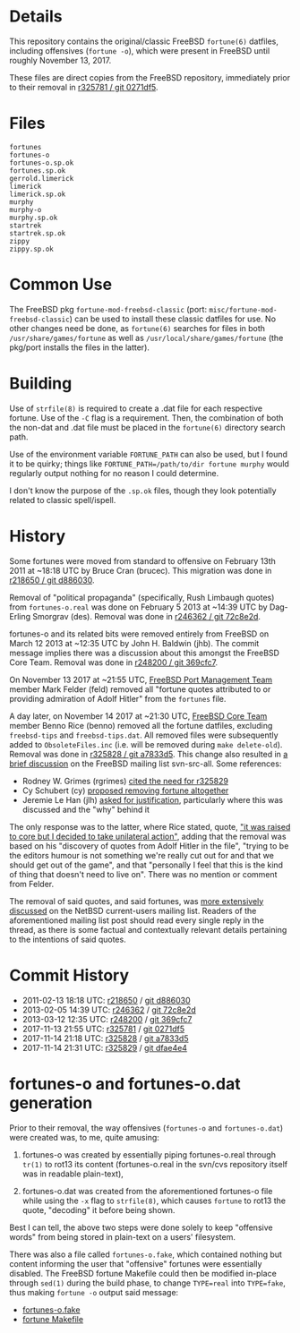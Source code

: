 # Details

This repository contains the original/classic FreeBSD `fortune(6)`
datfiles, including offensives (`fortune -o`), which were present in
FreeBSD until roughly November 13, 2017.

These files are direct copies from the FreeBSD repository, immediately
prior to their removal in [r325781 / git 0271df5](#commit-history).

# Files

```
fortunes
fortunes-o
fortunes-o.sp.ok
fortunes.sp.ok
gerrold.limerick
limerick
limerick.sp.ok
murphy
murphy-o
murphy.sp.ok
startrek
startrek.sp.ok
zippy
zippy.sp.ok
```
# Common Use

The FreeBSD pkg `fortune-mod-freebsd-classic` (port:
`misc/fortune-mod-freebsd-classic`) can be used to install these classic
datfiles for use.  No other changes need be done, as `fortune(6)` searches for
files in both `/usr/share/games/fortune` as well as
`/usr/local/share/games/fortune` (the pkg/port installs the files in the
latter).

# Building

Use of `strfile(8)` is required to create a .dat file for each
respective fortune.  Use of the `-C` flag is a requirement.  Then, the
combination of both the non-dat and .dat file must be placed in the
`fortune(6)` directory search path.

Use of the environment variable `FORTUNE_PATH` can also be used, but I
found it to be quirky; things like
`FORTUNE_PATH=/path/to/dir fortune murphy` would regularly output
nothing for no reason I could determine.

I don't know the purpose of the `.sp.ok` files, though they look
potentially related to classic spell/ispell.

# History

Some fortunes were moved from standard to offensive on February 13th
2011 at ~18:18 UTC by Bruce Cran (brucec).  This migration was done in
[r218650 / git d886030](#commit-history).

Removal of "political propaganda" (specifically, Rush Limbaugh quotes)
from `fortunes-o.real` was done on February 5 2013 at ~14:39 UTC by
Dag-Erling Smorgrav (des).  Removal was done in
[r246362 / git 72c8e2d](#commit-history).

fortunes-o and its related bits were removed entirely from FreeBSD on
March 12 2013 at ~12:35 UTC by John H. Baldwin (jhb).  The commit
message implies there was a discussion about this amongst the FreeBSD
Core Team.  Removal was done in [r248200 / git 369cfc7](#commit-history).

On November 13 2017 at ~21:55 UTC,
[FreeBSD Port Management Team](https://www.freebsd.org/administration.html#t-portmgr)
member Mark Felder (feld) removed all "fortune quotes attributed to or
providing admiration of Adolf Hitler" from the `fortunes` file.

A day later, on November 14 2017 at ~21:30 UTC,
[FreeBSD Core Team](https://www.freebsd.org/administration.html#t-core)
member Benno Rice (benno) removed all the fortune datfiles, excluding
`freebsd-tips` and `freebsd-tips.dat`.  All removed files were
subsequently added to `ObsoleteFiles.inc` (i.e. will be removed during
`make delete-old`).  Removal was done in
[r325828 / git a7833d5](#commit-history).  This change also resulted in
[a brief discussion](https://lists.freebsd.org/pipermail/svn-src-all/2017-November/thread.html#153749)
on the FreeBSD mailing list svn-src-all.  Some references:

* Rodney W. Grimes (rgrimes) [cited the need for r325829](https://lists.freebsd.org/pipermail/svn-src-all/2017-November/153755.html)
* Cy Schubert (cy) [proposed removing fortune altogether](https://lists.freebsd.org/pipermail/svn-src-all/2017-November/153787.html)
* Jeremie Le Han (jlh) [asked for justification](https://lists.freebsd.org/pipermail/svn-src-all/2017-November/153773.html), particularly where this was discussed and the "why" behind it

The only response was to the latter, where Rice stated, quote,
["it was raised to core but I decided to take unilateral action"](https://lists.freebsd.org/pipermail/svn-src-all/2017-November/153779.html),
adding that the removal was based on his "discovery of quotes from Adolf
Hitler in the file", "trying to be the editors humour is not something
we're really cut out for and that we should get out of the game", and
that "personally I feel that this is the kind of thing that doesn't
need to live on".  There was no mention or comment from Felder.

The removal of said quotes, and said fortunes, was
[more extensively discussed](http://mail-index.netbsd.org/current-users/2017/11/18/msg032672.html)
on the NetBSD current-users mailing list.  Readers of the aforementioned
mailing list post should read every single reply in the thread, as there
is some factual and contextually relevant details pertaining to the
intentions of said quotes.

# Commit History

* 2011-02-13 18:18 UTC: [r218650](https://svnweb.freebsd.org/base?view=revision&revision=218650) / [git d886030](https://github.com/freebsd/freebsd/commit/d886030b8a9adc87d97d42a9b686b62fcf283a1a)
* 2013-02-05 14:39 UTC: [r246362](https://svnweb.freebsd.org/base?view=revision&revision=246362) / [git 72c8e2d](https://github.com/freebsd/freebsd/commit/72c8e2de5282a2d1848447691f49c30e83e28950)
* 2013-03-12 12:35 UTC: [r248200](https://svnweb.freebsd.org/base?view=revision&revision=248200) / [git 369cfc7](https://github.com/freebsd/freebsd/commit/369cfc7386b7e6ca0efa2c406063e75210ab5fa2)
* 2017-11-13 21:55 UTC: [r325781](https://svnweb.freebsd.org/base?view=revision&revision=325781) / [git 0271df5](https://github.com/freebsd/freebsd/commit/0271df5714d9ce5274f82889febb6536a2fdba59)
* 2017-11-14 21:18 UTC: [r325828](https://svnweb.freebsd.org/base?view=revision&revision=325828) / [git a7833d5](https://github.com/freebsd/freebsd/commit/a7833d533faa497dfc14b6873380ecad33b19f04)
* 2017-11-14 21:31 UTC: [r325829](https://svnweb.freebsd.org/base?view=revision&revision=325829) / [git dfae4e4](https://github.com/freebsd/freebsd/commit/dfae4e4a6521a6fd13d1a1b94932f4ed63df3d01)

# fortunes-o and fortunes-o.dat generation

Prior to their removal, the way offensives (`fortunes-o` and
`fortunes-o.dat`) were created was, to me, quite amusing:

1. fortunes-o was created by essentially piping fortunes-o.real
through `tr(1)` to rot13 its content (fortunes-o.real in the svn/cvs
repository itself was in readable plain-text),

2. fortunes-o.dat was created from the aforementioned fortunes-o file
while using the `-x` flag to `strfile(8)`, which causes `fortune` to
rot13 the quote, "decoding" it before being shown.

Best I can tell, the above two steps were done solely to keep "offensive
words" from being stored in plain-text on a users' filesystem.

There was also a file called `fortunes-o.fake`, which contained nothing
but content informing the user that "offensive" fortunes were essentially
disabled.  The FreeBSD fortune Makefile could then be modified in-place
through `sed(1)` during the build phase, to change `TYPE=real` into
`TYPE=fake`, thus making `fortune -o` output said message:

* [fortunes-o.fake](https://svnweb.freebsd.org/base/head/games/fortune/datfiles/fortunes-o.fake?revision=2491&view=markup&pathrev=248199)
* [fortune Makefile](https://svnweb.freebsd.org/base/head/games/fortune/datfiles/Makefile?revision=174426&view=markup&pathrev=288484)

